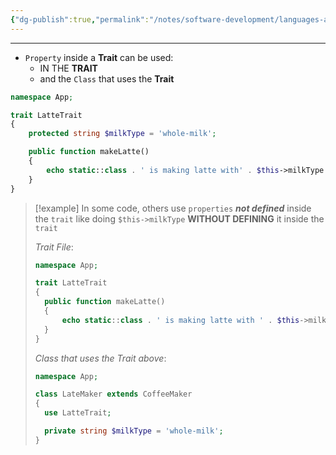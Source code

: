 ```yaml
---
{"dg-publish":true,"permalink":"/notes/software-development/languages-and-frameworks/web-development/backend/php/02-object-oriented-programming-oop/11-traits/08-properties-within-traits/","tags":["programming","php","webdevelopment","backend","OOP"],"created":"2025-07-13T15:24:55.034+08:00"}
---
```



---

- `Property` inside a **Trait** can be used:
  - IN THE **TRAIT**
  - and the `Class` that uses the **Trait**

```php
namespace App;

trait LatteTrait
{
	protected string $milkType = 'whole-milk';

	public function makeLatte()
	{
		echo static::class . ' is making latte with' . $this->milkType . PHP_EOL;
	}
}
```

> [!example]
> In some code, others use `properties` **_not defined_** inside the `trait`
> like doing `$this->milkType` **WITHOUT DEFINING** it inside the `trait`
>
> _Trait File_:
>
> ```php
> namespace App;
>
> trait LatteTrait
> {
> 	public function makeLatte()
> 	{
> 		echo static::class . ' is making latte with ' . $this->milkType . PHP_EOL;
> 	}
> }
> ```
>
> _Class that uses the Trait above_:
>
> ```php
> namespace App;
>
> class LateMaker extends CoffeeMaker
> {
> 	use LatteTrait;
>
> 	private string $milkType = 'whole-milk';
> }
> ```
